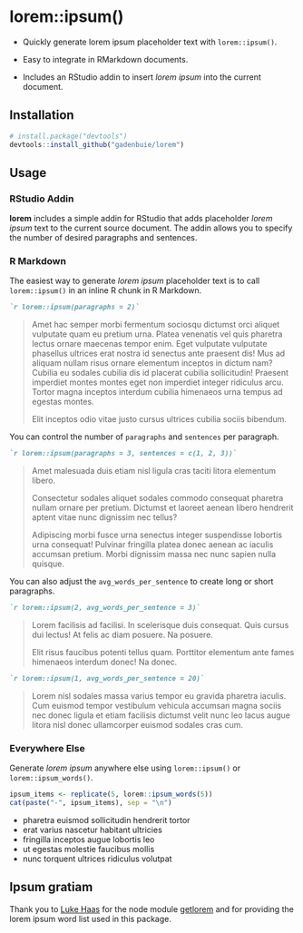 
<!-- README.md is generated from README.Rmd. Please edit that file -->

# lorem::ipsum()

<!-- badges: start -->

<!-- badges: end -->

  - Quickly generate lorem ipsum placeholder text with `lorem::ipsum()`.

  - Easy to integrate in RMarkdown documents.

  - Includes an RStudio addin to insert *lorem ipsum* into the current
    document.

## Installation

``` r
# install.package("devtools")
devtools::install_github("gadenbuie/lorem")
```

## Usage

### RStudio Addin

**lorem** includes a simple addin for RStudio that adds placeholder
*lorem ipsum* text to the current source document. The addin allows you
to specify the number of desired paragraphs and sentences.

### R Markdown

The easiest way to generate *lorem ipsum* placeholder text is to call
`lorem::ipsum()` in an inline R chunk in R Markdown.

``` markdown
`r lorem::ipsum(paragraphs = 2)`
```

> Amet hac semper morbi fermentum sociosqu dictumst orci aliquet
> vulputate quam eu pretium urna. Platea venenatis vel quis pharetra
> lectus ornare maecenas tempor enim. Eget vulputate vulputate phasellus
> ultrices erat nostra id senectus ante praesent dis\! Mus ad aliquam
> nullam risus ornare elementum inceptos in dictum nam? Cubilia eu
> sodales cubilia dis id placerat cubilia sollicitudin\! Praesent
> imperdiet montes montes eget non imperdiet integer ridiculus arcu.
> Tortor magna inceptos interdum cubilia himenaeos urna tempus ad
> egestas montes.
> 
> Elit inceptos odio vitae justo cursus ultrices cubilia sociis
> bibendum.

You can control the number of `paragraphs` and `sentences` per
paragraph.

``` markdown
`r lorem::ipsum(paragraphs = 3, sentences = c(1, 2, 3))`
```

> Amet malesuada duis etiam nisl ligula cras taciti litora elementum
> libero.
> 
> Consectetur sodales aliquet sodales commodo consequat pharetra nullam
> ornare per pretium. Dictumst et laoreet aenean libero hendrerit aptent
> vitae nunc dignissim nec tellus?
> 
> Adipiscing morbi fusce urna senectus integer suspendisse lobortis urna
> consequat\! Pulvinar fringilla platea donec aenean ac iaculis accumsan
> pretium. Morbi dignissim massa nec nunc sapien nulla quisque.

You can also adjust the `avg_words_per_sentence` to create long or short
paragraphs.

``` markdown
`r lorem::ipsum(2, avg_words_per_sentence = 3)`
```

> Lorem facilisis ad facilisi. In scelerisque duis consequat. Quis
> cursus dui lectus\! At felis ac diam posuere. Na posuere.
> 
> Elit risus faucibus potenti tellus quam. Porttitor elementum ante
> fames himenaeos interdum donec\! Na donec.

``` markdown
`r lorem::ipsum(1, avg_words_per_sentence = 20)`
```

> Lorem nisl sodales massa varius tempor eu gravida pharetra iaculis.
> Cum euismod tempor vestibulum vehicula accumsan magna sociis nec donec
> ligula et etiam facilisis dictumst velit nunc leo lacus augue litora
> nisl donec ullamcorper euismod sodales cras cum.

### Everywhere Else

Generate *lorem ipsum* anywhere else using `lorem::ipsum()` or
`lorem::ipsum_words()`.

``` r
ipsum_items <- replicate(5, lorem::ipsum_words(5))
cat(paste("-", ipsum_items), sep = "\n")
```

  - pharetra euismod sollicitudin hendrerit tortor
  - erat varius nascetur habitant ultricies
  - fringilla inceptos augue lobortis leo
  - ut egestas molestie faucibus mollis
  - nunc torquent ultrices ridiculus volutpat

## Ipsum gratiam

Thank you to [Luke Haas](https://getlorem.com) for the node module
[getlorem](https://github.com/lukehaas/getlorem) and for providing the
lorem ipsum word list used in this package.
